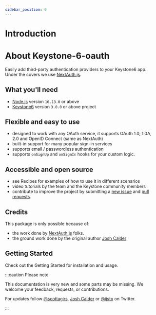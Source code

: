 ```yaml
---
sidebar_position: 0
---
```


# Introduction

<!-- [![Twitter followers](https://img.shields.io/twitter/follow/ijstodev.svg?style=social&label=Follow)](https://twitter.com/ijstodev) -->


# About Keystone-6-oauth

Easily add third-party authentication providers to your Keystone6 app. Under the covers we use [NextAuth.js](https://next-auth.js.org/).

## What you'll need

- [Node.js](https://nodejs.org/en/download/) version `16.13.0` or above
- [Keystone6](https://keystonejs.com/) version `3.0.0` or above project

## Flexible and easy to use
- designed to work with any OAuth service, it supports OAuth 1.0, 1.0A, 2.0 and OpenID Connect (same as NextAuth)
- built-in support for many popular sign-in services
- supports email / passwordless authentication
- supports `onSignUp` and `onSignIn` hooks for your custom logic.

## Accessible and open source
- see Recipes for examples of how to use it in different scenarios
- video tutorials by the team and the Keystone community members
- contribute to improve the project by submitting a [new issue](https://github.com/ijsto/keystone-plugins/issues/new) and [pull requests](https://github.com/ijsto/keystone-plugins/pulls).

## Credits
This package is only possible because of:
- the work done by [NextAuth.js](https://next-auth.js.org/) folks.
- the ground work done by the original author [Josh Calder](https://github.com/borisno2)

## Getting Started

Check out the Getting Started for installation and usage.

:::caution Please note

This documentation is very new and some parts may be missing. We welcome your feedback, requests, or contributions.

For updates follow [@scottagirs](https://ijs.to/@scottagirs), [Josh Calder](https://twitter.com/OpenSaasAU) or [@ijsto](https://twitter.com/ijstodev) on Twitter.

:::
